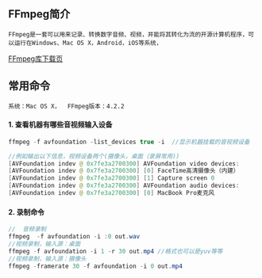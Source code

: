 ## FFmpeg简介
    FFmpeg是一套可以用来记录、转换数字音频、视频，并能将其转化为流的开源计算机程序，可以运行在Windows、Mac OS X，Android，iOS等系统，
[FFmpeg库下载页](http://ffmpeg.org/)

## 常用命令
    系统：Mac OS X，  FFmpeg版本：4.2.2
#### 1. 查看机器有哪些音视频输入设备
```java
ffmpeg -f avfoundation -list_devices true -i  //显示机器挂载的音视频设备

//例如输出以下信息，视频设备两个(摄像头，桌面（录屏常用))
[AVFoundation indev @ 0x7fe3a2700300] AVFoundation video devices:
[AVFoundation indev @ 0x7fe3a2700300] [0] FaceTime高清摄像头（内建）
[AVFoundation indev @ 0x7fe3a2700300] [1] Capture screen 0
[AVFoundation indev @ 0x7fe3a2700300] AVFoundation audio devices:
[AVFoundation indev @ 0x7fe3a2700300] [0] MacBook Pro麦克风
```
#### 2. 录制命令
```java
//  音频录制
ffmpeg  -f avfoundation -i :0 out.wav
//视频录制，输入源：桌面
ffmpeg -f avfoundation -i 1 -r 30 out.mp4 //格式也可以是yuv等等
//视频录制，输入源：摄像头
ffmpeg -framerate 30 -f avfoundation -i 0 out.mp4
```
